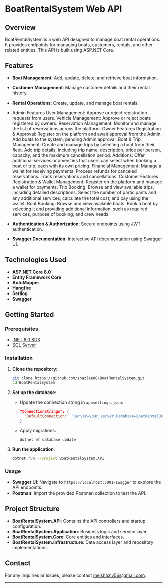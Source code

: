 # BoatRentalSystem Web API

## Overview

BoatRentalSystem is a web API designed to manage boat rental operations. It provides endpoints for managing boats, customers, rentals, and other related entities. This API is built using ASP.NET Core.

## Features

- **Boat Management**: Add, update, delete, and retrieve boat information.
- **Customer Management**: Manage customer details and their rental history.
- **Rental Operations**: Create, update, and manage boat rentals.
- Admin Features
User Management:
Approve or reject registration requests from users.
Vehicle Management:
Approve or reject boats registered by owners.
Reservation Management:
Monitor and manage the list of reservations across the platform.
Owner Features
Registration & Approval:
Register on the platform and await approval from the Admin.
Add boats to the system, pending Admin approval.
Boat & Trip Management:
Create and manage trips by selecting a boat from their fleet.
Add trip details, including trip name, description, price per person, capacity, and the maximum cancellation period.
Additions:
Offer additional services or amenities that users can select when booking a boat or trip, each with its own pricing.
Financial Management:
Manage a wallet for receiving payments.
Process refunds for canceled reservations.
Track reservations and cancellations.
Customer Features
Registration & Wallet Management:
Register on the platform and manage a wallet for payments.
Trip Booking:
Browse and view available trips, including detailed descriptions.
Select the number of participants and any additional services, calculate the total cost, and pay using the wallet.
Boat Booking:
Browse and view available boats.
Book a boat by selecting it and providing additional information, such as required services, purpose of booking, and crew needs.

- **Authentication & Authorization**: Secure endpoints using JWT authentication.
- **Swagger Documentation**: Interactive API documentation using Swagger UI.

## Technologies Used

- **ASP.NET Core 8.0**
- **Entity Framework Core**
- **AutoMapper**
- **Hangfire**
- **Serilog**
- **Swagger**

## Getting Started

### Prerequisites

- [.NET 8.0 SDK](https://dotnet.microsoft.com/download/dotnet/8.0)
- [SQL Server](https://www.microsoft.com/en-us/sql-server/sql-server-downloads)

### Installation

1. **Clone the repository**:
    ```bash
    git clone https://github.com/shazlee00/BoatRentalSystem.git
    cd BoatRentalSystem
    ```

2. **Set up the database**:
    - Update the connection string in `appsettings.json`:
      ```json
      "ConnectionStrings": {
        "DefaultConnection": "Server=your_server;Database=BoatRentalDB;User Id=your_user;Password=your_password;"
      }
      ```
    - Apply migrations:
      ```bash
      dotnet ef database update
      ```

3. **Run the application**:
    ```bash
    dotnet run --project BoatRentalSystem.API
    ```

### Usage

- **Swagger UI**: Navigate to `https://localhost:5001/swagger` to explore the API endpoints.
- **Postman**: Import the provided Postman collection to test the API.

## Project Structure

- **BoatRentalSystem.API**: Contains the API controllers and startup configuration.
- **BoatRentalSystem.Application**: Business logic and service layer.
- **BoatRentalSystem.Core**: Core entities and interfaces.
- **BoatRentalSystem.Infrastructure**: Data access layer and repository implementations.


## Contact

For any inquiries or issues, please contact [melshazly56@gmail.com](mailto:yourname@domain.com).

---
